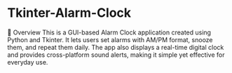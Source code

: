 # Tkinter-Alarm-Clock
📖 Overview  This is a GUI-based Alarm Clock application created using Python and Tkinter. It lets users set alarms with AM/PM format, snooze them, and repeat them daily. The app also displays a real-time digital clock and provides cross-platform sound alerts, making it simple yet effective for everyday use.
